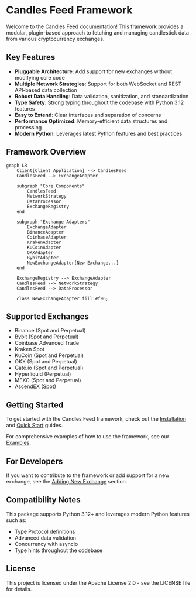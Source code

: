 # Candles Feed Framework

Welcome to the Candles Feed documentation! This framework provides a modular, plugin-based approach to fetching and managing candlestick data from various cryptocurrency exchanges.

## Key Features

- **Pluggable Architecture**: Add support for new exchanges without modifying core code
- **Multiple Network Strategies**: Support for both WebSocket and REST API-based data collection
- **Robust Data Handling**: Data validation, sanitization, and standardization
- **Type Safety**: Strong typing throughout the codebase with Python 3.12 features
- **Easy to Extend**: Clear interfaces and separation of concerns
- **Performance Optimized**: Memory-efficient data structures and processing
- **Modern Python**: Leverages latest Python features and best practices

## Framework Overview

```mermaid
graph LR
    Client[Client Application] --> CandlesFeed
    CandlesFeed --> ExchangeAdapter
    
    subgraph "Core Components"
        CandlesFeed
        NetworkStrategy
        DataProcessor
        ExchangeRegistry
    end
    
    subgraph "Exchange Adapters"
        ExchangeAdapter
        BinanceAdapter
        CoinbaseAdapter
        KrakenAdapter
        KuCoinAdapter
        OKXAdapter
        BybitAdapter
        NewExchangeAdapter[New Exchange...]
    end
    
    ExchangeRegistry --> ExchangeAdapter
    CandlesFeed --> NetworkStrategy
    CandlesFeed --> DataProcessor
    
    class NewExchangeAdapter fill:#f96;
```

## Supported Exchanges

- Binance (Spot and Perpetual)
- Bybit (Spot and Perpetual)
- Coinbase Advanced Trade
- Kraken Spot
- KuCoin (Spot and Perpetual)
- OKX (Spot and Perpetual)
- Gate.io (Spot and Perpetual)
- Hyperliquid (Perpetual)
- MEXC (Spot and Perpetual)
- AscendEX (Spot)

## Getting Started

To get started with the Candles Feed framework, check out the [Installation](getting_started/installation.md) and [Quick Start](getting_started/quick_start.md) guides.

For comprehensive examples of how to use the framework, see our [Examples](examples/simple_usage.md).

## For Developers

If you want to contribute to the framework or add support for a new exchange, see the [Adding New Exchange](adapters/overview.md) section.

## Compatibility Notes

This package supports Python 3.12+ and leverages modern Python features such as:
- Type Protocol definitions
- Advanced data validation
- Concurrency with asyncio
- Type hints throughout the codebase

## License

This project is licensed under the Apache License 2.0 - see the LICENSE file for details.
